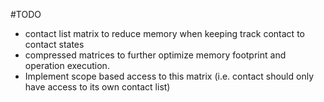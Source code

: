 #TODO
- contact list matrix to reduce memory when keeping track contact to contact states
- compressed matrices to further optimize memory footprint and operation execution.
- Implement scope based access to this matrix (i.e. contact should only have access to its own contact list)
